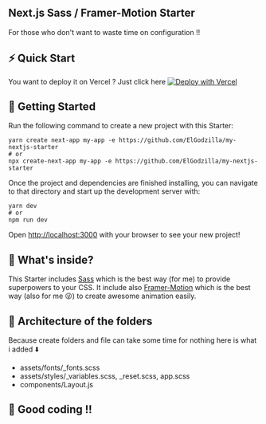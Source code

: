 
## Next.js Sass / Framer-Motion Starter

For those who don't want to waste time on configuration !!

## ⚡ Quick Start 
You want to deploy it on Vercel ? Just click here
[![Deploy with Vercel](https://vercel.com/button)](https://vercel.com/new/project?template=https://github.com/ElGodzilla/my-nextjs-starter)

## 🌠 Getting Started

Run the following command to create a new project with this Starter:

```
yarn create next-app my-app -e https://github.com/ElGodzilla/my-nextjs-starter
# or
npx create-next-app my-app -e https://github.com/ElGodzilla/my-nextjs-starter
```

Once the project and dependencies are finished installing, you can navigate to that directory and start up the development server with:
```
yarn dev
# or
npm run dev
```

Open [http://localhost:3000](http://localhost:3000) with your browser to see your new project!

## 🧐 What's inside?
This Starter includes [Sass](https://sass-lang.com/) which is the best way (for me) to provide superpowers to your CSS.
It include also [Framer-Motion](https://www.framer.com/motion/) which is the best way (also for me 😜) to create awesome animation easily.

## 📁 Architecture of the folders
Because create folders and file can take some time for nothing here is what i added ⬇️
- assets/fonts/_fonts.scss
- assets/styles/_variables.scss, _reset.scss, app.scss
- components/Layout.js

## 👋 Good coding !!
